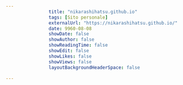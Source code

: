 ---
                title: "nikarashihatsu.github.io"
                tags: [Sito personale]
                externalUrl: "https://nikarashihatsu.github.io/"
                date: 9960-08-08
                showDate: false
                showAuthor: false
                showReadingTime: false
                showEdit: false
                showLikes: false
                showViews: false
                layoutBackgroundHeaderSpace: false
                ---

